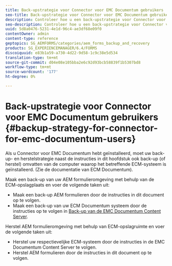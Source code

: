 ```yaml
---
title: Back-upstrategie voor Connector voor EMC Documentum gebruikers
seo-title: Back-upstrategie voor Connector voor EMC Documentum gebruikers
description: Controleer hoe u een back-upstrategie voor Connector voor EMC Documentum gebruikers kunt maken.
seo-description: Controleer hoe u een back-upstrategie voor Connector voor EMC Documentum gebruikers kunt maken.
uuid: 5d8a0476-5231-4e1d-96c4-ae3df68e09f0
contentOwner: admin
content-type: reference
geptopics: SG_AEMFORMS/categories/aem_forms_backup_and_recovery
products: SG_EXPERIENCEMANAGER/6.4/FORMS
discoiquuid: e83b1a59-a730-4d22-9d58-1c9c38e5d534
translation-type: tm+mt
source-git-commit: d04e08e105bba2e6c92d93bcb58839f1b5307bd8
workflow-type: tm+mt
source-wordcount: '177'
ht-degree: 0%

---
```



# Back-upstrategie voor Connector voor EMC Documentum gebruikers {#backup-strategy-for-connector-for-emc-documentum-users}

Als u Connector voor EMC Documentum hebt geïnstalleerd, moet uw back-up- en herstelstrategie naast de instructies in dit hoofdstuk ook back-up (of herstel) omvatten van de computer waarop het betreffende ECM-systeem is geïnstalleerd. (Zie de documentatie van ECM Documentum).

Maak een back-up van uw AEM formulieromgeving met behulp van de ECM-opslagplaats en voer de volgende taken uit:

* Maak een back-up AEM formulieren door de instructies in dit document op te volgen.
* Maak een back-up van uw ECM Documentum systeem door de instructies op te volgen in [Back-up van de EMC Documentum Content Server](/help/forms/using/admin-help/backing-recovering-emc-documentum-repository.md#back-up-the-emc-documentum-content-server).

Herstel AEM formulieromgeving met behulp van ECM-opslagruimte en voer de volgende taken uit:

* Herstel uw respectievelijke ECM-systeem door de instructies in de EMC Documentum Content Server [](/help/forms/using/admin-help/backing-recovering-emc-documentum-repository.md#restore-the-emc-documentum-content-server)te volgen.
* Herstel AEM formulieren door de instructies in dit document op te volgen.

